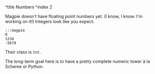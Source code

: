 ^title Numbers
^index 2

Magpie doesn't have floating point numbers yet. (I know, I know. I'm working on it!) Integers look like you expect:
    
    :::magpie
    0
    1234
    -5678

Their class is `Int`.

<p class="future">
The long-term goal here is to have a pretty complete numeric tower &agrave; la Scheme or Python.
</p>
